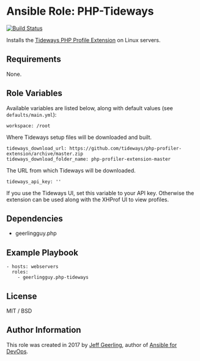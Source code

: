 # Ansible Role: PHP-Tideways

[![Build Status](https://travis-ci.org/geerlingguy/ansible-role-php-tideways.svg?branch=master)](https://travis-ci.org/geerlingguy/ansible-role-php-tideways)

Installs the [Tideways PHP Profile Extension](https://github.com/tideways/php-profiler-extension) on Linux servers.

## Requirements

None.

## Role Variables

Available variables are listed below, along with default values (see `defaults/main.yml`):

    workspace: /root

Where Tideways setup files will be downloaded and built.

    tideways_download_url: https://github.com/tideways/php-profiler-extension/archive/master.zip
    tideways_download_folder_name: php-profiler-extension-master

The URL from which Tideways will be downloaded.

    tideways_api_key: ''

If you use the Tideways UI, set this variable to your API key. Otherwise the extension can be used along with the XHProf UI to view profiles.

## Dependencies

  - geerlingguy.php

## Example Playbook

    - hosts: webservers
      roles:
        - geerlingguy.php-tideways

## License

MIT / BSD

## Author Information

This role was created in 2017 by [Jeff Geerling](http://www.jeffgeerling.com/), author of [Ansible for DevOps](https://www.ansiblefordevops.com/).

